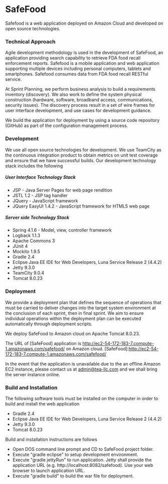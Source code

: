 # SafeFood

Safefood is a web application deployed on Amazon Cloud and developed on open source technologies.  

### Technical Approach
Agile development methodology is used in the development of SafeFood, an application providing search capability to retrieve FDA food recall enforcement reports. Safefood is a mobile application and web application supporting multiple devices including personal computers, tablets and smartphones.  Safefood consumes data from FDA food recall RESTful service.

At Sprint Planning, we perform business analysis to build a requirements inventory (discovery). We also work to define the system physical construction (hardware, software, broadband access, communications, security issues). The discovery process result in a set of wire frames for user interface development, and use cases for development guidance. 

We build the application for deployment by using a source code repository (GitHub) as part of the configuration management process. 

### Development
We use all open source technologies for development. We use TeamCity as the continuous integration product to obtain metrics on unit test coverage and ensure that we have successful builds. Our development technology stack includes the following
  
##### User Interface Technology Stack
  - JSP - Java Server Pages for web page rendition 
  - JSTL 1.2 - JSP tag handler
  - JQuery - JavaScript framework
  - JQuery EasyUI 1.4.2 - JavaScript framework for HTML5 web page
  
##### Server side Technology Stack
  - Spring 4.1.6 - Model, view, controller framework
  - Logback 1.1.3
  - Apache Commons 3
  - JUnit 4
  - Mockito 1.9.5
  - Gradle 2.4
  - Eclipse Java EE IDE for Web Developers, Luna Service Release 2 (4.4.2)
  - Jetty 9.3.0
  - TeamCity 9.0.4
  - Tomcat 8.0.23

### Deployment 
We provide a deployment plan that defines the sequence of operations that must be carried to deliver changes into the target system environment at the conclusion of each sprint, then in final sprint. We aim to ensure individual operations within the deployment plan can be executed automatically through deployment scripts.

We deploy SafeFood to Amazon cloud on Apache Tomcat 8.0.23.    

The URL of [SafeFood] application is 
http://ec2-54-172-183-7.compute-1.amazonaws.com/safefood/ on Amazon cloud.
[SafeFood]:http://ec2-54-172-183-7.compute-1.amazonaws.com/safefood/

In the event that the application is unavailable due to the an offline Amazon EC2 instance, please contact us at admin@tea-llc.com and we shall bring the server instance online.

### Build and Installation
The following software tools must be installed on the computer in order to build and install the web application
  - Gradle 2.4
  - Eclipse Java EE IDE for Web Developers, Luna Service Release 2 (4.4.2)
  - Jetty 9.3.0
  - Tomcat 8.0.23

Build and installation instructions are follows 
  - Open DOS command line prompt and CD to SafeFood project folder.  
  - Execute "gradle eclipse" to setup development environment.
  - Execute "gradle jettyRun" to run application. Jetty shall provide the application URL (e.g. http://localhost:8082/safefood).  Use your web browser to launch application URL.
  - Execute "gradle build" to build the war file for deployment.

